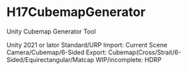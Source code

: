 # H17CubemapGenerator
Unity Cubemap Generator Tool

Unity 2021 or lator
Standard/URP
Import: Current Scene Camera/Cubemap/6-Sided
Export: Cubemap(Cross/Strait/6-Sided/Equirectangular/Matcap
WIP/incomplete: HDRP
